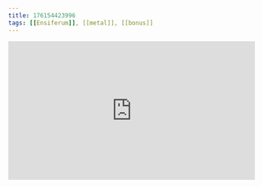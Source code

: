 ```yaml
---
title: 176154423996
tags: [[Ensiferum]], [[metal]], [[bonus]]
---
```

<iframe allow="accelerometer; autoplay; clipboard-write; encrypted-media; gyroscope; picture-in-picture" allowfullscreen="" frameborder="0" height="281" id="youtube_iframe" src="https://www.youtube.com/embed/dk3-SzdJmEI?feature=oembed&amp;enablejsapi=1&amp;origin=https://safe.txmblr.com&amp;wmode=opaque" width="500"></iframe>